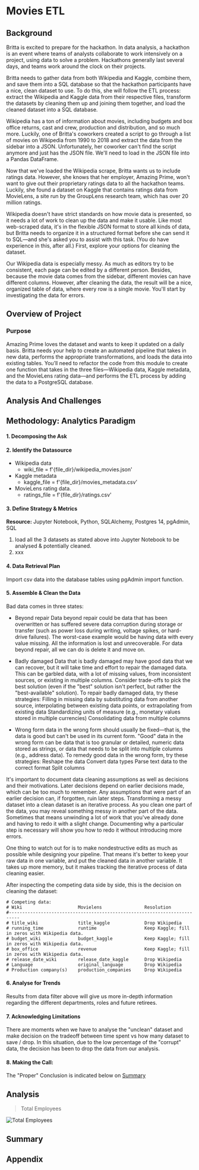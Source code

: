 # Movies ETL

## Background

Britta is excited to prepare for the hackathon. In data analysis, a hackathon is an event where teams of analysts collaborate to work intensively on a project, using data to solve a problem. Hackathons generally last several days, and teams work around the clock on their projects.

Britta needs to gather data from both Wikipedia and Kaggle, combine them, and save them into a SQL database so that the hackathon participants have a nice, clean dataset to use. To do this, she will follow the ETL process: extract the Wikipedia and Kaggle data from their respective files, transform the datasets by cleaning them up and joining them together, and load the cleaned dataset into a SQL database.

Wikipedia has a ton of information about movies, including budgets and box office returns, cast and crew, production and distribution, and so much more. Luckily, one of Britta's coworkers created a script to go through a list of movies on Wikipedia from 1990 to 2018 and extract the data from the sidebar into a JSON. Unfortunately, her coworker can't find the script anymore and just has the JSON file. We'll need to load in the JSON file into a Pandas DataFrame.

Now that we've loaded the Wikipedia scrape, Britta wants us to include ratings data. However, she knows that her employer, Amazing Prime, won't want to give out their proprietary ratings data to all the hackathon teams. Luckily, she found a dataset on Kaggle that contains ratings data from MovieLens, a site run by the GroupLens research team, which has over 20 million ratings.

Wikipedia doesn't have strict standards on how movie data is presented, so it needs a lot of work to clean up the data and make it usable. Like most web-scraped data, it's in the flexible JSON format to store all kinds of data, but Britta needs to organize it in a structured format before she can send it to SQL—and she's asked you to assist with this task. (You do have experience in this, after all.) First, explore your options for cleaning the dataset.

Our Wikipedia data is especially messy. As much as editors try to be consistent, each page can be edited by a different person. Besides, because the movie data comes from the sidebar, different movies can have different columns. However, after cleaning the data, the result will be a nice, organized table of data, where every row is a single movie. You'll start by investigating the data for errors.

## Overview of Project
### Purpose
Amazing Prime loves the dataset and wants to keep it updated on a daily basis. Britta needs your help to create an automated pipeline that takes in new data, performs the appropriate transformations, and loads the data into existing tables. You’ll need to refactor the code from this module to create one function that takes in the three files—Wikipedia data, Kaggle metadata, and the MovieLens rating data—and performs the ETL process by adding the data to a PostgreSQL database.

## Analysis And Challenges

## Methodology: Analytics Paradigm

#### 1. Decomposing the Ask


#### 2. Identify the Datasource
* Wikipedia data
  - wiki_file = f'{file_dir}/wikipedia_movies.json'
* Kaggle metadata
  - kaggle_file = f'{file_dir}/movies_metadata.csv'
* MovieLens rating data.
  - ratings_file = f'{file_dir}/ratings.csv'


#### 3. Define Strategy & Metrics
**Resource:** Jupyter Notebook, Python, SQLAlchemy, Postgres 14, pgAdmin, SQL

1. load all the 3 datasets as stated above into Jupyter Notebook to be analysed & potentially cleaned.
1. xxx

#### 4. Data Retrieval Plan
Import csv data into the database tables using pgAdmin import function.


#### 5. Assemble & Clean the Data

Bad data comes in three states:
* Beyond repair
Data beyond repair could be data that has been overwritten or has suffered severe data corruption during storage or transfer (such as power loss during writing, voltage spikes, or hard-drive failures). The worst-case example would be having data with every value missing. All the information is lost and unrecoverable. For data beyond repair, all we can do is delete it and move on.

* Badly damaged
Data that is badly damaged may have good data that we can recover, but it will take time and effort to repair the damaged data. This can be garbled data, with a lot of missing values, from inconsistent sources, or existing in multiple columns. Consider trade-offs to pick the best solution (even if the "best" solution isn't perfect, but rather the "best-available" solution). To repair badly damaged data, try these strategies:
Filling in missing data by
substituting data from another source,
interpolating between existing data points, or
extrapolating from existing data
Standardizing units of measure (e.g., monetary values stored in multiple currencies)
Consolidating data from multiple columns

* Wrong form
data in the wrong form should usually be fixed—that is, the data is good but can't be used in its current form. "Good" data in the wrong form can be data that is too granular or detailed, numeric data stored as strings, or data that needs to be split into multiple columns (e.g., address data). To remedy good data in the wrong form, try these strategies:
Reshape the data
Convert data types
Parse text data to the correct format
Split columns


It's important to document data cleaning assumptions as well as decisions and their motivations. Later decisions depend on earlier decisions made, which can be too much to remember. Any assumptions that were part of an earlier decision can, if forgotten, ruin later steps.
Transforming a messy dataset into a clean dataset is an iterative process. As you clean one part of the data, you may reveal something messy in another part of the data. Sometimes that means unwinding a lot of work that you've already done and having to redo it with a slight change. Documenting why a particular step is necessary will show you how to redo it without introducing more errors.

One thing to watch out for is to make nondestructive edits as much as possible while designing your pipeline. That means it's better to keep your raw data in one variable, and put the cleaned data in another variable. It takes up more memory, but it makes tracking the iterative process of data cleaning easier.


After inspecting the competing data side by side, this is the decision on cleaning the dataset:
```
# Competing data:
# Wiki                     Movielens                Resolution
#--------------------------------------------------------------------------
# title_wiki               title_kaggle             Drop Wikipedia
# running_time             runtime                  Keep Kaggle; fill in zeros with Wikipedia data.
# budget_wiki              budget_kaggle            Keep Kaggle; fill in zeros with Wikipedia data.
# box_office               revenue                  Keep Kaggle; fill in zeros with Wikipedia data.
# release_date_wiki        release_date_kaggle      Drop Wikipedia
# Language                 original_language        Drop Wikipedia
# Production company(s)    production_companies     Drop Wikipedia
```


#### 6. Analyse for Trends

Results from data filter above will give us more in-depth information regarding the different departments, roles and future retirees.

#### 7. Acknowledging Limitations
There are moments when we have to analyse the "unclean" dataset and make decision on the tradeoff between time spent vs how many dataset to save / drop. In this situation, due to the low percentage of the "corrupt" data, the decision has been to drop the data from our analysis.

#### 8. Making the Call:
The "Proper" Conclusion is indicated below on [Summary](#summary)

## Analysis


>Total Employees

![Total Employees](total_employees.png)


## Summary


## Appendix
